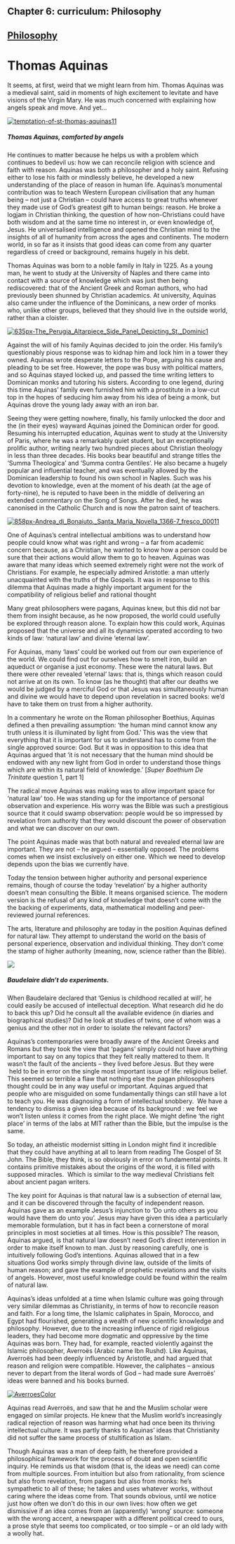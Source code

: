 Chapter  6: curriculum: Philosophy
---------------------------------

[Philosophy](../category/curriculum/philosophy/index.html)
----------------------------------------------------------

Thomas Aquinas
==============

It seems, at first, weird that we might learn from him. Thomas Aquinas was a medieval saint, said in moments of high excitement to levitate and have visions of the Virgin Mary. He was much concerned with explaining how angels speak and move. And yet…

[![temptation-of-st-thomas-aquinas11](http://i0.wp.com/www.thebookoflife.org/wp-content/uploads/2014/11/temptation-of-st-thomas-aquinas111.jpg?resize=635%2C419)](http://i2.wp.com/www.thebookoflife.org/wp-content/uploads/2014/11/temptation-of-st-thomas-aquinas111.jpg)

##### <span class="s1">Thomas Aquinas, comforted by angels </span>

<span class="s1">He continues to matter because he helps us with a problem which continues to bedevil us: how we can reconcile religion with science and faith with reason. Aquinas was both a philosopher and a holy saint. Refusing either to lose his faith or mindlessly believe, he developed a new understanding of the place of reason in human life. Aquinas’s monumental contribution was to teach Western European civilisation that any human being – not just a Christian – could have access to great truths whenever they made use of God’s greatest gift to human beings: reason. He broke a logjam in Christian thinking, the question of how non-Christians could have both wisdom and at the same time no interest in, or even knowledge of, Jesus. He universalised intelligence and opened the Christian mind to the insights of all of humanity from across the ages and continents. The modern world, in so far as it insists that good ideas can come from any quarter regardless of creed or background, remains hugely in his debt.</span>

<span class="s1">Thomas Aquinas was born to a noble family in Italy in 1225. As a young man, he went to study at the University of Naples and there came into contact with a source of knowledge which was just then being rediscovered: that of the Ancient Greek and Roman authors, who had previously been shunned by Christian academics. At university, Aquinas also came under the influence of the Dominicans, a new order of monks who, unlike other groups, believed that they should live in the outside world, rather than a cloister.</span>

[![635px-The\_Perugia\_Altarpiece\_Side\_Panel\_Depicting\_St.\_Dominic1](http://i0.wp.com/www.thebookoflife.org/wp-content/uploads/2014/11/635px-The_Perugia_Altarpiece_Side_Panel_Depicting_St._Dominic11.jpg?resize=635%2C513)](http://i0.wp.com/www.thebookoflife.org/wp-content/uploads/2014/11/635px-The_Perugia_Altarpiece_Side_Panel_Depicting_St._Dominic11.jpg)

<span class="s1">Against the will of his family Aquinas decided to join the order. His family’s questionably pious response was to kidnap him and lock him in a tower they owned. Aquinas wrote desperate letters to the Pope, arguing his cause and pleading to be set free. However, the pope was busy with political matters, and so Aquinas stayed locked up, and passed the time writing letters to Dominican monks and tutoring his sisters. According to one legend, during this time Aquinas’ family even furnished him with a prostitute in a low-cut top in the hopes of seducing him away from his idea of being a monk, but Aquinas drove the young lady away with an iron bar.</span>

<span class="s1">Seeing they were getting nowhere, finally, his family unlocked the door and the (in their eyes) wayward Aquinas joined the Dominican order for good. Resuming his interrupted education, Aquinas went to study at the University of Paris, where he was a remarkably quiet student, but an exceptionally prolific author, writing nearly two hundred pieces about Christian theology in less than three decades. His books bear beautiful and strange titles the ‘Summa Theologica’ and ‘Summa contra Gentiles’. He also became a hugely popular and influential teacher, and was eventually allowed by the Dominican leadership to found his own school in Naples. Such was his devotion to knowledge, even at the moment of his death (at the age of forty-nine), he is reputed to have been in the middle of delivering an extended commentary on the Song of Songs. After he died, he was canonised in the Catholic Church and is now the patron saint of teachers.</span>

[![858px-Andrea\_di\_Bonaiuto.\_Santa\_Maria\_Novella\_1366-7\_fresco\_00011](http://i0.wp.com/www.thebookoflife.org/wp-content/uploads/2014/11/858px-Andrea_di_Bonaiuto._Santa_Maria_Novella_1366-7_fresco_000111.jpg?resize=635%2C358)](http://i0.wp.com/www.thebookoflife.org/wp-content/uploads/2014/11/858px-Andrea_di_Bonaiuto._Santa_Maria_Novella_1366-7_fresco_000111.jpg)

<span class="s1">One of Aquinas’s central intellectual ambitions was to understand how people could know what was right and wrong – a far from academic concern because, as a Christian, he wanted to know how a person could be sure that their actions would allow them to go to heaven. Aquinas was aware that many ideas which seemed extremely right were not the work of Christians. For example, he especially admired Aristotle: a man utterly unacquainted with the truths of the Gospels. It was in response to this dilemma that Aquinas made a highly important argument for the compatibility of religious belief and rational thought </span>

<span class="s1">Many great philosophers were pagans, Aquinas knew, but this did not bar them from insight because, as he now proposed, the world could usefully be explored through reason alone. To explain how this could work, Aquinas proposed that the universe and all its dynamics operated according to two kinds of law: ‘natural law’ and divine ‘eternal law’.</span>

For Aquinas, many ‘laws’ could be worked out from our own experience of the world. We could find out for ourselves how to smelt iron, build an aqueduct or organise a just economy. These were the natural laws. But there were other revealed ‘eternal’ laws: that is, things which reason could not arrive at on its own. To know (as he thought) that after our deaths we would be judged by a merciful God or that Jesus was simultaneously human and divine we would have to depend upon revelation in sacred books: we’d have to take them on trust from a higher authority.

In a commentary he wrote on the Roman philosopher Boethius, Aquinas defined a then prevailing assumption: ‘the human mind cannot know any truth unless it is illuminated by light from God.’ This was the view that everything that it is important for us to understand has to come from the single approved source: God. But it was in opposition to this idea that Aquinas argued that ‘it is not necessary that the human mind should be endowed with any new light from God in order to understand those things which are within its natural field of knowledge.’ \[*Super Boethium De Trinitate* question 1, part 1\]

The radical move Aquinas was making was to allow important space for ‘natural law’ too. He was standing up for the importance of personal observation and experience. His worry was the Bible was such a prestigious source that it could swamp observation: people would be so impressed by revelation from authority that they would discount the power of observation and what we can discover on our own.

The point Aquinas made was that both natural and revealed eternal law are important. They are not – he argued – essentially opposed. The problems comes when we insist exclusively on either one. Which we need to develop depends upon the bias we currently have.

Today the tension between higher authority and personal experience remains, though of course the today ‘revelation’ by a higher authority doesn’t mean consulting the Bible. It means organised science. The modern version is the refusal of any kind of knowledge that doesn’t come with the the backing of experiments, data, mathematical modelling and peer-reviewed journal references.

The arts, literature and philosophy are today in the position Aquinas defined for natural law. They attempt to understand the world on the basis of personal experience, observation and individual thinking. They don’t come the stamp of higher authority (meaning, now, science rather than the Bible).

![](http://i2.wp.com/d2hej51cni6o0x.cloudfront.net/images/magill/ph_0111201517-Baudelaire.jpg?resize=391%2C500)

##### Baudelaire didn’t do experiments.

When Baudelaire declared that ‘Genius is childhood recalled at will’, he could easily be accused of intellectual deception. What research did he do to back this up? Did he consult all the available evidence (in diaries and biographical studies)? Did he look at studies of twins, one of whom was a genius and the other not in order to isolate the relevant factors?

Aquinas’s contemporaries were broadly aware of the Ancient Greeks and Romans but they took the view that ‘pagans’ simply could not have anything important to say on any topics that they felt really mattered to them. It wasn’t the fault of the ancients – they lived before Jesus. But they were  held to be in error on the single most important issue of life: religious belief. This seemed so terrible a flaw that nothing else the pagan philosophers thought could be in any way useful or important. Aquinas argued that people who are misguided on some fundamentally things can still have a lot to teach you. He was diagnosing a form of intellectual snobbery.  We have a tendency to dismiss a given idea because of its background : we feel we won’t listen unless it comes from the right place. We might define ‘the right place’ in terms of the labs at MIT rather than the Bible, but the impulse is the same.

So today, an atheistic modernist sitting in London might find it incredible that they could have anything at all to learn from reading The Gospel of St John. The Bible, they think, is so obviously in error on fundamental points. It contains primitive mistakes about the origins of the word, it is filled with supposed miracles.  Which is similar to the way medieval Christians felt about ancient pagan writers.

The key point for Aquinas is that natural law is a subsection of eternal law, and it can be discovered through the faculty of independent reason. Aquinas gave as an example Jesus’s injunction to ‘Do unto others as you would have them do unto you’. Jesus may have given this idea a particularly memorable formulation, but it has in fact been a cornerstone of moral principles in most societies at all times. How is this possible? The reason, Aquinas argued, is that natural law doesn’t need God’s direct intervention in order to make itself known to man. Just by reasoning carefully, one is intuitively following God’s intentions. Aquinas allowed that in a few situations God works simply through divine law, outside of the limits of human reason; and gave the example of prophetic revelations and the visits of angels. However, most useful knowledge could be found within the realm of natural law.

Aquinas’s ideas unfolded at a time when Islamic culture was going through very similar dilemmas as Christianity, in terms of how to reconcile reason and faith. For a long time, the Islamic caliphates in Spain, Morocco, and Egypt had flourished, generating a wealth of new scientific knowledge and philosophy. However, due to the increasing influence of rigid religious leaders, they had become more dogmatic and oppressive by the time Aquinas was born. They had, for example, reacted violently against the Islamic philosopher, Averroës (Arabic name Ibn Rushd). Like Aquinas, Averroës had been deeply influenced by Aristotle, and had argued that reason and religion were compatible. However, the caliphates – anxious never to depart from the literal words of God – had made sure Averroës’ ideas were banned and his books burned.

[![AverroesColor](http://i0.wp.com/www.thebookoflife.org/wp-content/uploads/2014/11/AverroesColor.jpg?resize=635%2C498)](http://i2.wp.com/www.thebookoflife.org/wp-content/uploads/2014/11/AverroesColor.jpg)

<span class="s1">Aquinas read Averroës, and saw that he and the Muslim scholar were engaged on similar projects. He knew that the Muslim world’s increasingly radical rejection of reason was harming what had once been its thriving intellectual culture. It was partly thanks to Aquinas’ ideas that Christianity did not suffer the same process of stultification as Islam.</span>

Though Aquinas was a man of deep faith, he therefore provided a philosophical framework for the process of doubt and open scientific inquiry. He reminds us that wisdom (that is, the ideas we need) can come from multiple sources. From intuition but also from rationality, from science but also from revelation, from pagans but also from monks: he’s sympathetic to all of these; he takes and uses whatever works, without caring where the ideas come from. That sounds obvious, until we notice just how often we don’t do this in our own lives: how often we get dismissive if an idea comes from an (apparently) ‘wrong’ source: someone with the wrong accent, a newspaper with a different political creed to ours, a prose style that seems too complicated, or too simple – or an old lady with a woolly hat.

<span class="s1"><span class="Apple-converted-space">  </span></span>


